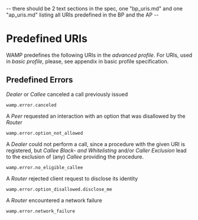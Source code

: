 -- there should be 2 text sections in the spec, one "bp_uris.md" and one "ap_uris.md" listing all URIs predefined in the BP and the AP --

# Predefined URIs

WAMP predefines the following URIs in the *advanced profile*. For URIs, used in *basic profile*, please, see appendix in basic profile specification.

## Predefined Errors

*Dealer* or *Callee* canceled a call previously issued

    wamp.error.canceled

A *Peer* requested an interaction with an option that was disallowed by the *Router*

    wamp.error.option_not_allowed

A *Dealer* could not perform a call, since a procedure with the given URI is registered, but *Callee Black- and Whitelisting* and/or *Caller Exclusion* lead to the exclusion of (any) *Callee* providing the procedure.

    wamp.error.no_eligible_callee

A *Router* rejected client request to disclose its identity

    wamp.error.option_disallowed.disclose_me

A *Router* encountered a network failure

    wamp.error.network_failure
